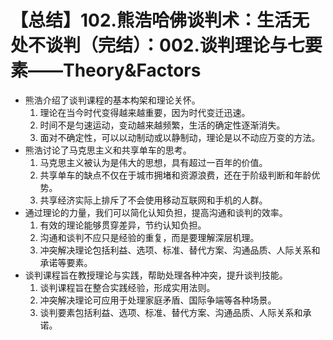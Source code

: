 # 【总结】102.熊浩哈佛谈判术：生活无处不谈判（完结）：002.谈判理论与七要素——Theory&Factors

-   熊浩介绍了谈判课程的基本构架和理论关怀。
    1.  理论在当今时代变得越来越重要，因为时代变迁迅速。
    2.  时间不是匀速运动，变动越来越频繁，生活的确定性逐渐消失。
    3.  面对不确定性，可以以动制动或以静制动，理论是以不动应万变的方法。
-   熊浩讨论了马克思主义和共享单车的思考。
    1.  马克思主义被认为是伟大的思想，具有超过一百年的价值。
    2.  共享单车的缺点不仅在于城市拥堵和资源浪费，还在于阶级判断和年龄优势。
    3.  共享经济实际上排斥了不会使用移动互联网和手机的人群。
-   通过理论的力量，我们可以简化认知负担，提高沟通和谈判的效率。
    1.  有效的理论能够贯穿差异，节约认知负担。
    2.  沟通和谈判不应只是经验的重复，而是要理解深层机理。
    3.  冲突解决理论包括利益、选项、标准、替代方案、沟通品质、人际关系和承诺等要素。
-   谈判课程旨在教授理论与实践，帮助处理各种冲突，提升谈判技能。
    1.  谈判课程旨在整合实践经验，形成实用法则。
    2.  冲突解决理论可应用于处理家庭矛盾、国际争端等各种场景。
    3.  谈判要素包括利益、选项、标准、替代方案、沟通品质、人际关系和承诺。